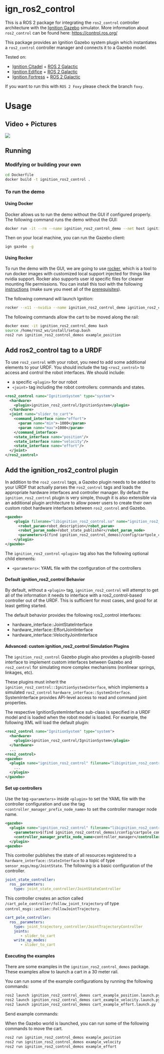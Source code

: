 # ign_ros2_control

This is a ROS 2 package for integrating the `ros2_control` controller architecture with the [Ignition Gazebo](http://ignitionrobotics.org/) simulator.
More information about `ros2_control` can be found here: https://control.ros.org/

This package provides an Ignition Gazebo system plugin which instantiates a `ros2_control` controller manager and connects it to a Gazebo model.

Tested on:

  - [Ignition Citadel](https://ignitionrobotics.org/docs/citadel) + [ROS 2 Galactic](https://docs.ros.org/en/galactic/Installation.html)
  - [Ignition Edifice](https://ignitionrobotics.org/docs/edifice) + [ROS 2 Galactic](https://docs.ros.org/en/galactic/Installation.html)
  - [Ignition Fortress](https://ignitionrobotics.org/docs/fortress) + [ROS 2 Galactic](https://docs.ros.org/en/galactic/Installation.html)

If you want to run this with `ROS 2 Foxy` please check the branch `foxy`.

# Usage

## Video + Pictures

![](img/ign_ros2_control.gif)

## Running

### Modifying or building your own

```bash
cd Dockerfile
docker build -t ignition_ros2_control .
```

### To run the demo

#### Using Docker

Docker allows us to run the demo without the GUI if configured properly. The following command runs the demo without the GUI:

```bash
docker run -it --rm --name ignition_ros2_control_demo --net host ignition_ros2_control ros2 launch ignition_ros2_control_demos cart_example_position.launch.py gui:=false
```

Then on your local machine, you can run the Gazebo client:

```bash
ign gazebo -g
```

#### Using Rocker

To run the demo with the GUI, we are going to use [rocker](https://github.com/osrf/rocker/), which is a tool to run docker
images with customized local support injected for things like nvidia support. Rocker also supports user id specific files for cleaner
mounting file permissions. You can install this tool with the following [instructions](https://github.com/osrf/rocker/#installation) (make sure you meet all of the [prerequisites](https://github.com/osrf/rocker/#prerequisites)).

The following command will launch Ignition:

```bash
rocker --x11 --nvidia --name ignition_ros2_control_demo ignition_ros2_control:latest
```

The following commands allow the cart to be moved along the rail:

```bash
docker exec -it ignition_ros2_control_demo bash
source /home/ros2_ws/install/setup.bash
ros2 run ignition_ros2_control_demos example_position
```

## Add ros2_control tag to a URDF

To use `ros2_control` with your robot, you need to add some additional elements to your URDF.
You should include the tag `<ros2_control>` to access and control the robot interfaces. We should
include:

 - a specific `<plugin>` for our robot
 - `<joint>` tag including the robot controllers: commands and states.

```xml
<ros2_control name="IgnitionSystem" type="system">
  <hardware>
    <plugin>ignition_ros2_control/IgnitionSystem</plugin>
  </hardware>
  <joint name="slider_to_cart">
    <command_interface name="effort">
      <param name="min">-1000</param>
      <param name="max">1000</param>
    </command_interface>
    <state_interface name="position"/>
    <state_interface name="velocity"/>
    <state_interface name="effort"/>
  </joint>
</ros2_control>
```

## Add the ignition_ros2_control plugin

In addition to the `ros2_control` tags, a Gazebo plugin needs to be added to your URDF that
actually parses the `ros2_control` tags and loads the appropriate hardware interfaces and
controller manager. By default the `ignition_ros2_control` plugin is very simple, though it is also
extensible via an additional plugin architecture to allow power users to create their own custom
robot hardware interfaces between `ros2_control` and Gazebo.

```xml
<gazebo>
    <plugin filename="libignition_ros2_control.so" name="ignition_ros2_control">
      <robot_param>robot_description</robot_param>
      <robot_param_node>robot_state_publisher</robot_param_node>
      <parameters>$(find ignition_ros2_control_demos)/config/cartpole_controller.yaml</parameters>
    </plugin>
</gazebo>
```

The `ignition_ros2_control` `<plugin>` tag also has the following optional child elements:

 - `<parameters>`: YAML file with the configuration of the controllers

#### Default ignition_ros2_control Behavior

By default, without a `<plugin>` tag, `ignition_ros2_control` will attempt to get all of the information it needs to interface with a ros2_control-based controller out of the URDF. This is sufficient for most cases, and good for at least getting started.

The default behavior provides the following ros2_control interfaces:

 - hardware_interface::JointStateInterface
 - hardware_interface::EffortJointInterface
 - hardware_interface::VelocityJointInterface

#### Advanced: custom ignition_ros2_control Simulation Plugins

The `ignition_ros2_control` Gazebo plugin also provides a pluginlib-based interface to implement custom interfaces between Gazebo and `ros2_control` for simulating more complex mechanisms (nonlinear springs, linkages, etc).

These plugins must inherit the `ignition_ros2_control::IgnitionSystemInterface`, which implements a simulated `ros2_control`
`hardware_interface::SystemInterface`. SystemInterface provides API-level access to read and command joint properties.

The respective IgnitionSystemInterface sub-class is specified in a URDF model and is loaded when the
robot model is loaded. For example, the following XML will load the default plugin:
```xml
<ros2_control name="IgnitionSystem" type="system">
  <hardware>
    <plugin>ignition_ros2_control/IgnitionSystem</plugin>
  </hardware>
  ...
<ros2_control>
<gazebo>
  <plugin name="ignition_ros2_control" filename="libignition_ros2_control.so">
    ...
  </plugin>
</gazebo>
```

#### Set up controllers

Use the tag `<parameters>` inside `<plugin>` to set the YAML file with the controller configuration
and use the tag `<controller_manager_prefix_node_name>` to set the controller manager node name.

```xml
<gazebo>
  <plugin name="ignition_ros2_control" filename="libignition_ros2_control.so">
    <parameters>$(find ignition_ros2_control_demos)/config/cartpole_controller.yaml</parameters>
    <controller_manager_prefix_node_name>controller_manager</controller_manager_prefix_node_name>
  </plugin>
<gazebo>
```

This controller publishes the state of all resources registered to a
`hardware_interface::StateInterface` to a topic of type `sensor_msgs/msg/JointState`.
The following is a basic configuration of the controller.

```yaml
joint_state_controller:
  ros__parameters:
    type: joint_state_controller/JointStateController
```

This controller creates an action called `/cart_pole_controller/follow_joint_trajectory` of type `control_msgs::action::FollowJointTrajectory`.

```yaml
cart_pole_controller:
  ros__parameters:
    type: joint_trajectory_controller/JointTrajectoryController
    joints:
       - slider_to_cart
    write_op_modes:
       - slider_to_cart
```
#### Executing the examples

There are some examples in the `ignition_ros2_control_demos` package. These examples allow to launch a cart in a 30 meter rail.

You can run some of the example configurations by running the following commands:

```bash
ros2 launch ignition_ros2_control_demos cart_example_position.launch.py
ros2 launch ignition_ros2_control_demos cart_example_velocity.launch.py
ros2 launch ignition_ros2_control_demos cart_example_effort.launch.py
```

Send example commands:

When the Gazebo world is launched, you can run some of the following commands to move the cart.

```bash
ros2 run ignition_ros2_control_demos example_position
ros2 run ignition_ros2_control_demos example_velocity
ros2 run ignition_ros2_control_demos example_effort
```
